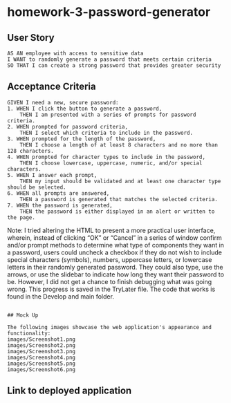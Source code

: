 # homework-3-password-generator

## User Story

```
AS AN employee with access to sensitive data
I WANT to randomly generate a password that meets certain criteria
SO THAT I can create a strong password that provides greater security
```

## Acceptance Criteria

```
GIVEN I need a new, secure password:
1. WHEN I click the button to generate a password,
    THEN I am presented with a series of prompts for password criteria.
2. WHEN prompted for password criteria,
    THEN I select which criteria to include in the password.
3. WHEN prompted for the length of the password, 
    THEN I choose a length of at least 8 characters and no more than 128 characters.
4. WHEN prompted for character types to include in the password,
    THEN I choose lowercase, uppercase, numeric, and/or special characters.
5. WHEN I answer each prompt,
    THEN my input should be validated and at least one character type should be selected.
6. WHEN all prompts are answered,
    THEN a password is generated that matches the selected criteria.
7. WHEN the password is generated,
    THEN the password is either displayed in an alert or written to the page.
```
Note: I tried altering the HTML to present a more practical user interface, wherein, instead of clicking “OK” or “Cancel” in a series of window confirm and/or prompt methods to determine what type of components they want in a password, users could uncheck a checkbox if they do not wish to include special characters (symbols), numbers, uppercase letters, or lowercase letters in their randomly generated password. They could also type, use the arrows, or use the slidebar to indicate how long they want their password to be.  However, I did not get a chance to finish debugging what was going wrong. This progress is saved in the TryLater file.  The code that works is found in the Develop and main folder.

```

## Mock Up

The following images showcase the web application's appearance and functionality:
images/Screenshot1.png
images/Screenshot2.png
images/Screenshot3.png
images/Screenshot4.png
images/Screenshot5.png
images/Screenshot6.png

```

## Link to deployed application
